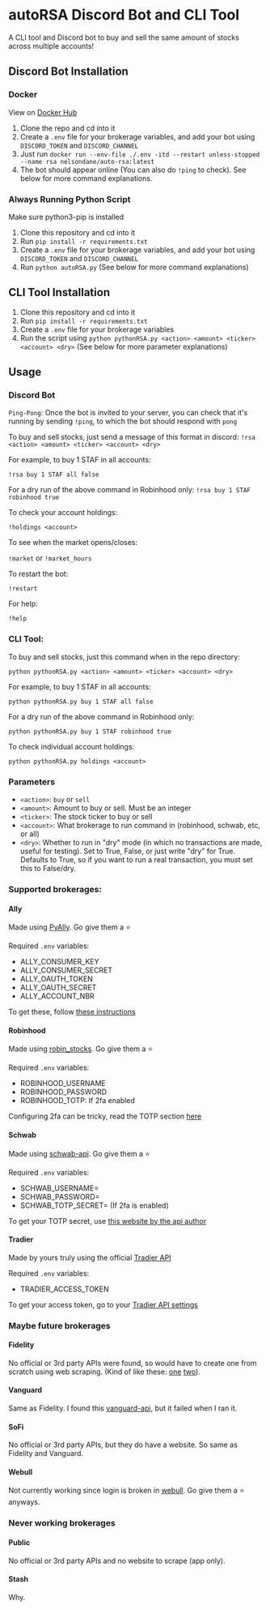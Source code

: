 # autoRSA Discord Bot and CLI Tool
A CLI tool and Discord bot to buy and sell the same amount of stocks across multiple accounts!

## Discord Bot Installation
### Docker
View on [Docker Hub](https://hub.docker.com/repository/docker/nelsondane/auto-rsa)
1. Clone the repo and cd into it
2. Create a `.env` file for your brokerage variables, and add your bot using `DISCORD_TOKEN` and `DISCORD_CHANNEL`
3. Just run `docker run --env-file ./.env -itd --restart unless-stopped --name rsa nelsondane/auto-rsa:latest`
4. The bot should appear online (You can also do `!ping` to check). See below for more command explanations.

### Always Running Python Script
Make sure python3-pip is installed
1. Clone this repository and cd into it
2. Run `pip install -r requirements.txt`
3. Create a `.env` file for your brokerage variables, and add your bot using `DISCORD_TOKEN` and `DISCORD_CHANNEL`
4. Run `python autoRSA.py` (See below for more command explanations)

## CLI Tool Installation
1. Clone this repository and cd into it
2. Run `pip install -r requirements.txt`
3. Create a `.env` file for your brokerage variables
2. Run the script using `python pythonRSA.py <action> <amount> <ticker> <account> <dry>` (See below for more parameter explanations)

## Usage
### Discord Bot
`Ping-Pong`: Once the bot is invited to your server, you can check that it's running by sending `!ping`, to which the bot should respond with `pong`

To buy and sell stocks, just send a message of this format in discord:
`!rsa <action> <amount> <ticker> <account> <dry>`

For example, to buy 1 STAF in all accounts:

`!rsa buy 1 STAF all false`

For a dry run of the above command in Robinhood only:
`!rsa buy 1 STAF robinhood true`

To check your account holdings:

`!holdings <account>`

To see when the market opens/closes:

`!market` or `!market_hours`

To restart the bot:

`!restart`

For help:

`!help`

### CLI Tool:
To buy and sell stocks, just this command when in the repo directory:

`python pythonRSA.py <action> <amount> <ticker> <account> <dry>`

For example, to buy 1 STAF in all accounts:

`python pythonRSA.py buy 1 STAF all false`

For a dry run of the above command in Robinhood only:

`python pythonRSA.py buy 1 STAF robinhood true`

To check individual account holdings:

`python pythonRSA.py holdings <account>`

### Parameters
- `<action>`: `buy` or `sell`
- `<amount>`: Amount to buy or sell. Must be an integer
- `<ticker>`: The stock ticker to buy or sell
- `<account>`: What brokerage to run command in (robinhood, schwab, etc, or all)
- `<dry>`: Whether to run in "dry" mode (in which no transactions are made, useful for testing). Set to True, False, or just write "dry" for True. Defaults to True, so if you want to run a real transaction, you must set this to False/dry.

### Supported brokerages:
#### Ally
Made using [PyAlly](https://github.com/alienbrett/PyAlly). Go give them a ⭐

Required `.env` variables:
- ALLY_CONSUMER_KEY
- ALLY_CONSUMER_SECRET
- ALLY_OAUTH_TOKEN
- ALLY_OAUTH_SECRET
- ALLY_ACCOUNT_NBR

To get these, follow [these instructions](https://alienbrett.github.io/PyAlly/installing.html#get-the-library)
#### Robinhood
Made using [robin_stocks](https://github.com/jmfernandes/robin_stocks). Go give them a ⭐

Required `.env` variables:
- ROBINHOOD_USERNAME
- ROBINHOOD_PASSWORD
- ROBINHOOD_TOTP: If 2fa enabled

Configuring 2fa can be tricky, read the TOTP section [here](https://github.com/jmfernandes/robin_stocks/blob/master/Robinhood.rst)
#### Schwab
Made using [schwab-api](https://github.com/itsjafer/schwab-api). Go give them a ⭐

Required `.env` variables:
- SCHWAB_USERNAME=
- SCHWAB_PASSWORD=
- SCHWAB_TOTP_SECRET= (If 2fa is enabled)

To get your TOTP secret, use [this website by the api author](https://itsjafer.com/#/schwab)
#### Tradier
Made by yours truly using the official [Tradier API](https://documentation.tradier.com/brokerage-api/trading/getting-started)

Required `.env` variables:
- TRADIER_ACCESS_TOKEN

To get your access token, go to your [Tradier API settings](https://dash.tradier.com/settings/api)
### Maybe future brokerages
#### Fidelity
No official or 3rd party APIs were found, so would have to create one from scratch using web scraping. (Kind of like these: [one](https://www.youtube.com/watch?v=PrSgKllqquA) [two](https://www.youtube.com/watch?v=CF5ItVde4lc&t=315s)).
#### Vanguard
Same as Fidelity. I found this [vanguard-api](https://github.com/rikonor/vanguard-api), but it failed when I ran it.
#### SoFi
No official or 3rd party APIs, but they do have a website. So same as Fidelity and Vanguard.
#### Webull
Not currently working since login is broken in [webull](https://github.com/tedchou12/webull). Go give them a ⭐ anyways.
### Never working brokerages
#### Public
No official or 3rd party APIs and no website to scrape (app only).
#### Stash
Why.
